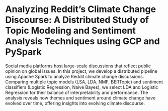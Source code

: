 # Analyzing Reddit’s Climate Change Discourse: A Distributed Study of Topic Modeling and Sentiment Analysis Techniques using GCP and PySpark

Social media platforms host large-scale discussions that reflect public opinion on global issues. In this project, we develop a distributed pipeline using Apache Spark to analyze Reddit climate change discussions. Comparing multiple topic models (LSA, LDA, NMF, BERTopic) and sentiment classifiers (Logistic Regression, Naive Bayes), we select LDA and Logistic Regression for their balance of interpretability and performance. The analysis reveals how themes and sentiment around climate change have evolved over time, offering insights into evolving climate discourse. 
